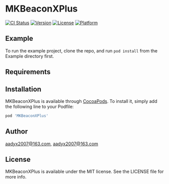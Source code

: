 # MKBeaconXPlus

[![CI Status](https://img.shields.io/travis/aadyx2007@163.com/MKBeaconXPlus.svg?style=flat)](https://travis-ci.org/aadyx2007@163.com/MKBeaconXPlus)
[![Version](https://img.shields.io/cocoapods/v/MKBeaconXPlus.svg?style=flat)](https://cocoapods.org/pods/MKBeaconXPlus)
[![License](https://img.shields.io/cocoapods/l/MKBeaconXPlus.svg?style=flat)](https://cocoapods.org/pods/MKBeaconXPlus)
[![Platform](https://img.shields.io/cocoapods/p/MKBeaconXPlus.svg?style=flat)](https://cocoapods.org/pods/MKBeaconXPlus)

## Example

To run the example project, clone the repo, and run `pod install` from the Example directory first.

## Requirements

## Installation

MKBeaconXPlus is available through [CocoaPods](https://cocoapods.org). To install
it, simply add the following line to your Podfile:

```ruby
pod 'MKBeaconXPlus'
```

## Author

aadyx2007@163.com, aadyx2007@163.com

## License

MKBeaconXPlus is available under the MIT license. See the LICENSE file for more info.
